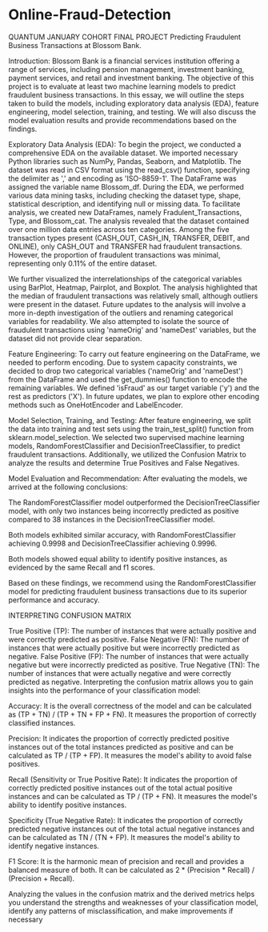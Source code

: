 # Online-Fraud-Detection 
QUANTUM JANUARY COHORT FINAL PROJECT
Predicting Fraudulent Business Transactions at Blossom Bank.

Introduction:
Blossom Bank is a financial services institution offering a range of services, including pension management, investment banking, payment services, and retail and investment banking. The objective of this project is to evaluate at least two machine learning models to predict fraudulent business transactions. In this essay, we will outline the steps taken to build the models, including exploratory data analysis (EDA), feature engineering, model selection, training, and testing. We will also discuss the model evaluation results and provide recommendations based on the findings.

Exploratory Data Analysis (EDA):
To begin the project, we conducted a comprehensive EDA on the available dataset. We imported necessary Python libraries such as NumPy, Pandas, Seaborn, and Matplotlib. The dataset was read in CSV format using the read_csv() function, specifying the delimiter as ',' and encoding as 'ISO-8859-1'. The DataFrame was assigned the variable name Blossom_df.
During the EDA, we performed various data mining tasks, including checking the dataset type, shape, statistical description, and identifying null or missing data. To facilitate analysis, we created new DataFrames, namely Fradulent_Transactions, Type, and Blossom_cat. The analysis revealed that the dataset contained over one million data entries across ten categories. Among the five transaction types present (CASH_OUT, CASH_IN, TRANSFER, DEBIT, and ONLINE), only CASH_OUT and TRANSFER had fraudulent transactions. However, the proportion of fraudulent transactions was minimal, representing only 0.11% of the entire dataset.

We further visualized the interrelationships of the categorical variables using BarPlot, Heatmap, Pairplot, and Boxplot. The analysis highlighted that the median of fraudulent transactions was relatively small, although outliers were present in the dataset. Future updates to the analysis will involve a more in-depth investigation of the outliers and renaming categorical variables for readability. We also attempted to isolate the source of fraudulent transactions using 'nameOrig' and 'nameDest' variables, but the dataset did not provide clear separation.

Feature Engineering:
To carry out feature engineering on the DataFrame, we needed to perform encoding. Due to system capacity constraints, we decided to drop two categorical variables ('nameOrig' and 'nameDest') from the DataFrame and used the get_dummies() function to encode the remaining variables. We defined 'isFraud' as our target variable ('y') and the rest as predictors ('X'). In future updates, we plan to explore other encoding methods such as OneHotEncoder and LabelEncoder.

Model Selection, Training, and Testing:
After feature engineering, we split the data into training and test sets using the train_test_split() function from sklearn.model_selection. We selected two supervised machine learning models, RandomForestClassifier and DecisionTreeClassifier, to predict fraudulent transactions. Additionally, we utilized the Confusion Matrix to analyze the results and determine True Positives and False Negatives.

Model Evaluation and Recommendation:
After evaluating the models, we arrived at the following conclusions:

The RandomForestClassifier model outperformed the DecisionTreeClassifier model, with only two instances being incorrectly predicted as positive compared to 38 instances in the DecisionTreeClassifier model.

Both models exhibited similar accuracy, with RandomForestClassifier achieving 0.9998 and DecisionTreeClassifier achieving 0.9996.

Both models showed equal ability to identify positive instances, as evidenced by the same Recall and f1 scores.

Based on these findings, we recommend using the RandomForestClassifier model for predicting fraudulent business transactions due to its superior performance and accuracy.


INTERPRETING CONFUSION MATRIX

True Positive (TP): The number of instances that were actually positive and were correctly predicted as positive.
False Negative (FN): The number of instances that were actually positive but were incorrectly predicted as negative.
False Positive (FP): The number of instances that were actually negative but were incorrectly predicted as positive.
True Negative (TN): The number of instances that were actually negative and were correctly predicted as negative.
Interpreting the confusion matrix allows you to gain insights into the performance of your classification model:

Accuracy: It is the overall correctness of the model and can be calculated as (TP + TN) / (TP + TN + FP + FN). It measures the proportion of correctly classified instances.

Precision: It indicates the proportion of correctly predicted positive instances out of the total instances predicted as positive and can be calculated as TP / (TP + FP). It measures the model's ability to avoid false positives.

Recall (Sensitivity or True Positive Rate): It indicates the proportion of correctly predicted positive instances out of the total actual positive instances and can be calculated as TP / (TP + FN). It measures the model's ability to identify positive instances.

Specificity (True Negative Rate): It indicates the proportion of correctly predicted negative instances out of the total actual negative instances and can be calculated as TN / (TN + FP). It measures the model's ability to identify negative instances.

F1 Score: It is the harmonic mean of precision and recall and provides a balanced measure of both. It can be calculated as 2 * (Precision * Recall) / (Precision + Recall).

Analyzing the values in the confusion matrix and the derived metrics helps you understand the strengths and weaknesses of your classification model, identify any patterns of misclassification, and make improvements if necessary

 
